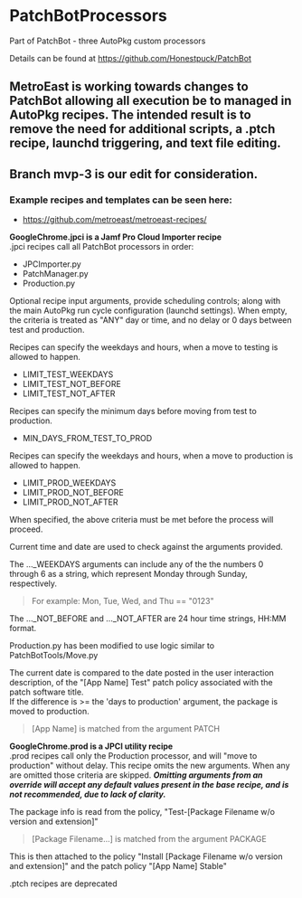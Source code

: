 # PatchBotProcessors
Part of PatchBot - three AutoPkg custom processors

Details can be found at https://github.com/Honestpuck/PatchBot



## MetroEast is working towards changes to PatchBot allowing all execution be to managed in AutoPkg recipes.  The intended result is to remove the need for additional scripts, a .ptch recipe, launchd triggering, and text file editing.

## Branch mvp-3 is our edit for consideration.

### Example recipes and templates can be seen here:
- https://github.com/metroeast/metroeast-recipes/

**GoogleChrome.jpci is a Jamf Pro Cloud Importer recipe**<br>
.jpci recipes call all PatchBot processors in order:
- JPCImporter.py
- PatchManager.py
- Production.py

Optional recipe input arguments, provide scheduling controls; along with the main AutoPkg run cycle configuration (launchd settings).  When empty, the criteria is treated as "ANY" day or time, and no delay or 0 days between test and production.

Recipes can specify the weekdays and hours, when a move to testing is allowed to happen.
- LIMIT_TEST_WEEKDAYS
- LIMIT_TEST_NOT_BEFORE
- LIMIT_TEST_NOT_AFTER

Recipes can specify the minimum days before moving from test to production.
- MIN_DAYS_FROM_TEST_TO_PROD

Recipes can specify the weekdays and hours, when a move to production is allowed to happen.
- LIMIT_PROD_WEEKDAYS
- LIMIT_PROD_NOT_BEFORE
- LIMIT_PROD_NOT_AFTER

When specified, the above criteria must be met before the process will proceed.

Current time and date are used to check against the arguments provided.

The …_WEEKDAYS arguments can include any of the the numbers 0 through 6 as a string, which represent Monday through Sunday, respectively.
> For example: Mon, Tue, Wed, and Thu == "0123"

The …_NOT_BEFORE and …_NOT_AFTER are 24 hour time strings, HH:MM format.

Production.py has been modified to use logic similar to PatchBotTools/Move.py

The current date is compared to the date posted in the user interaction description, of the "[App Name] Test" patch policy associated with the patch software title.<br>
If the difference is >= the 'days to production' argument, the package is moved to production.
> [App Name] is matched from the argument PATCH

**GoogleChrome.prod is a JPCI utility recipe**<br>
.prod recipes call only the Production processor, and will "move to production" without delay.  This recipe omits the new arguments.  When any are omitted those criteria are skipped.  ***Omitting arguments from an override will accept any default values present in the base recipe, and is not recommended, due to lack of clarity.***

The package info is read from the policy, "Test-[Package Filename w/o version and extension]"
> [Package Filename…] is matched from the argument PACKAGE

This is then attached to the policy "Install [Package Filename w/o version and extension]" and
  the patch policy "[App Name] Stable"

.ptch recipes are deprecated

